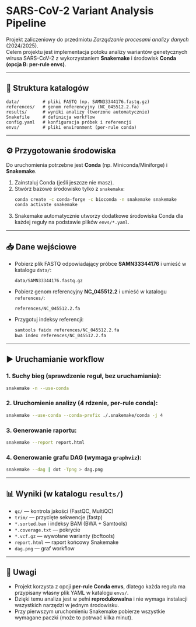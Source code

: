 # SARS-CoV-2 Variant Analysis Pipeline

Projekt zaliczeniowy do przedmiotu *Zarządzanie procesami analizy danych* (2024/2025).  
Celem projektu jest implementacja potoku analizy wariantów genetycznych wirusa SARS-CoV-2 z wykorzystaniem **Snakemake** i środowisk **Conda (opcja B: per-rule envs)**.

---

## 📂 Struktura katalogów
```
data/         # pliki FASTQ (np. SAMN33344176.fastq.gz)
references/   # genom referencyjny (NC_045512.2.fa)
results/      # wyniki analizy (tworzone automatycznie)
Snakefile     # definicja workflow
config.yaml   # konfiguracja próbek i referencji
envs/         # pliki environment (per-rule conda)
```

---

## ⚙️ Przygotowanie środowiska
Do uruchomienia potrzebne jest **Conda** (np. Miniconda/Miniforge) i **Snakemake**.

1. Zainstaluj Conda (jeśli jeszcze nie masz).
2. Stwórz bazowe środowisko tylko z `snakemake`:
   ```bash
   conda create -c conda-forge -c bioconda -n snakemake snakemake
   conda activate snakemake
   ```
3. Snakemake automatycznie utworzy dodatkowe środowiska Conda dla każdej reguły na podstawie plików `envs/*.yaml`.

---

## 📥 Dane wejściowe
- Pobierz plik FASTQ odpowiadający próbce **SAMN33344176** i umieść w katalogu `data/`:
  ```
  data/SAMN33344176.fastq.gz
  ```
- Pobierz genom referencyjny **NC_045512.2** i umieść w katalogu `references/`:
  ```
  references/NC_045512.2.fa
  ```
- Przygotuj indeksy referencji:
  ```bash
  samtools faidx references/NC_045512.2.fa
  bwa index references/NC_045512.2.fa
  ```

---

## ▶️ Uruchamianie workflow

### 1. Suchy bieg (sprawdzenie reguł, bez uruchamiania):
```bash
snakemake -n --use-conda
```

### 2. Uruchomienie analizy (4 rdzenie, per-rule conda):
```bash
snakemake --use-conda --conda-prefix ./.snakemake/conda -j 4
```

### 3. Generowanie raportu:
```bash
snakemake --report report.html
```

### 4. Generowanie grafu DAG (wymaga `graphviz`):
```bash
snakemake --dag | dot -Tpng > dag.png
```

---

## 📊 Wyniki (w katalogu `results/`)
- `qc/` — kontrola jakości (FastQC, MultiQC)  
- `trim/` — przycięte sekwencje (fastp)  
- `*.sorted.bam` i indeksy BAM (BWA + Samtools)  
- `*.coverage.txt` — pokrycie  
- `*.vcf.gz` — wywołane warianty (bcftools)  
- `report.html` — raport końcowy Snakemake  
- `dag.png` — graf workflow  

---

## 📌 Uwagi
- Projekt korzysta z opcji **per-rule Conda envs**, dlatego każda reguła ma przypisany własny plik YAML w katalogu `envs/`.  
- Dzięki temu analiza jest w pełni **reprodukowalna** i nie wymaga instalacji wszystkich narzędzi w jednym środowisku.  
- Przy pierwszym uruchomieniu Snakemake pobierze wszystkie wymagane paczki (może to potrwać kilka minut).  
